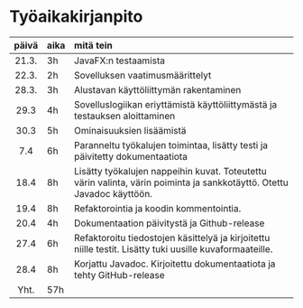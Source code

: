 # Työaikakirjanpito

| päivä | aika | mitä tein   |
| :----:|:-----| :-----|
|21.3.|3h | JavaFX:n testaamista |
|22.3.|2h | Sovelluksen vaatimusmäärittelyt |
|28.3.|3h | Alustavan käyttöliittymän rakentaminen |
|29.3 |4h | Sovelluslogiikan eriyttämistä käyttöliittymästä ja testauksen aloittaminen |
|30.3 |5h | Ominaisuuksien lisäämistä |
|7.4  |6h | Paranneltu työkalujen toimintaa, lisätty testi ja päivitetty dokumentaatiota
|18.4 |8h | Lisätty työkalujen nappeihin kuvat. Toteutettu värin valinta, värin poiminta ja sankkotäyttö. Otettu Javadoc käyttöön.
|19.4 |8h | Refaktorointia ja koodin kommentointia.
|20.4 |4h | Dokumentaation päivitystä ja Github-release
|27.4 |6h | Refaktoroitu tiedostojen käsittelyä ja kirjoitettu niille testit. Lisätty tuki uusille kuvaformaateille.
|28.4 |8h | Korjattu Javadoc. Kirjoitettu dokumentaatiota ja  tehty GitHub-release
| Yht. | 57h | |